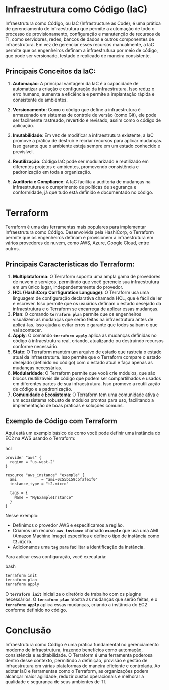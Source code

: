 # Infraestrutura como Código (IaC)

Infraestrutura como Código, ou IaC (Infrastructure as Code), é uma prática de gerenciamento de infraestrutura que permite a automação de todo o processo de provisionamento, configuração e manutenção de recursos de TI, como servidores, redes, bancos de dados e outros componentes de infraestrutura. Em vez de gerenciar esses recursos manualmente, a IaC permite que os engenheiros definam a infraestrutura por meio de código, que pode ser versionado, testado e replicado de maneira consistente.

## Principais Conceitos da IaC:
1. **Automação**: A principal vantagem da IaC é a capacidade de automatizar a criação e configuração da infraestrutura. Isso reduz o erro humano, aumenta a eficiência e permite a implantação rápida e consistente de ambientes.

2. **Versionamento**: Como o código que define a infraestrutura é armazenado em sistemas de controle de versão (como Git), ele pode ser facilmente rastreado, revertido e revisado, assim como o código de aplicação.

3. **Imutabilidade**: Em vez de modificar a infraestrutura existente, a IaC promove a prática de destruir e recriar recursos para aplicar mudanças. Isso garante que o ambiente esteja sempre em um estado conhecido e previsível.

4. **Reutilização**: Código IaC pode ser modularizado e reutilizado em diferentes projetos e ambientes, promovendo consistência e padronização em toda a organização.

5. **Auditoria e Compliance**: A IaC facilita a auditoria de mudanças na infraestrutura e o cumprimento de políticas de segurança e conformidade, já que tudo está definido e documentado no código.

# Terraform

Terraform é uma das ferramentas mais populares para implementar Infraestrutura como Código. Desenvolvida pela HashiCorp, o Terraform permite que os engenheiros definam e provisionem a infraestrutura em vários provedores de nuvem, como AWS, Azure, Google Cloud, entre outros.

## Principais Características do Terraform:

1. **Multiplataforma**: O Terraform suporta uma ampla gama de provedores de nuvem e serviços, permitindo que você gerencie sua infraestrutura em um único lugar, independentemente do provedor.
2. **HCL (HashiCorp Configuration Language)**: O Terraform usa uma linguagem de configuração declarativa chamada HCL, que é fácil de ler e escrever. Isso permite que os usuários definam o estado desejado da infraestrutura e o Terraform se encarrega de aplicar essas mudanças.
3. **Plan**: O comando **`terraform plan`** permite que os engenheiros visualizem as mudanças que serão feitas na infraestrutura antes de aplicá-las. Isso ajuda a evitar erros e garante que todos saibam o que vai acontecer.
4. **Apply**: O comando **`terraform apply`** aplica as mudanças definidas no código à infraestrutura real, criando, atualizando ou destruindo recursos conforme necessário.
5. **State**: O Terraform mantém um arquivo de estado que rastreia o estado atual da infraestrutura. Isso permite que o Terraform compare o estado desejado (definido no código) com o estado atual e faça apenas as mudanças necessárias.
6. **Modularidade**: O Terraform permite que você crie módulos, que são blocos reutilizáveis de código que podem ser compartilhados e usados em diferentes partes de sua infraestrutura. Isso promove a reutilização de código e a padronização.
7. **Comunidade e Ecosistema**: O Terraform tem uma comunidade ativa e um ecossistema robusto de módulos prontos para uso, facilitando a implementação de boas práticas e soluções comuns.

## Exemplo de Código com Terraform
Aqui está um exemplo básico de como você pode definir uma instância do EC2 na AWS usando o Terraform:

hcl
```
provider "aws" {
  region = "us-west-2"
}

resource "aws_instance" "example" {
  ami           = "ami-0c55b159cbfafe1f0"
  instance_type = "t2.micro"

  tags = {
    Name = "MyExampleInstance"
  }
}
```

Nesse exemplo:

- Definimos o provedor AWS e especificamos a região.
- Criamos um recurso **`aws_instance`** chamado **`example`** que usa uma AMI (Amazon Machine Image) específica e define o tipo de instância como **`t2.micro`**.
- Adicionamos uma **`tag`** para facilitar a identificação da instância.

Para aplicar essa configuração, você executaria:

bash
```
terraform init
terraform plan
terraform apply
```

O **`terraform init`** inicializa o diretório de trabalho com os plugins necessários. O **`terraform plan`** mostra as mudanças que serão feitas, e o **`terraform apply`** aplica essas mudanças, criando a instância do EC2 conforme definido no código.

# Conclusão
Infraestrutura como Código é uma prática fundamental no gerenciamento moderno de infraestrutura, trazendo benefícios como automação, consistência e auditabilidade. O Terraform é uma ferramenta poderosa dentro desse contexto, permitindo a definição, provisão e gestão de infraestrutura em várias plataformas de maneira eficiente e controlada. Ao adotar IaC e ferramentas como o Terraform, as organizações podem alcançar maior agilidade, reduzir custos operacionais e melhorar a qualidade e segurança de seus ambientes de TI.